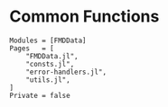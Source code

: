 # Common Functions

```@autodocs
Modules = [FMDData]
Pages   = [
    "FMDData.jl",
    "consts.jl",
    "error-handlers.jl",
    "utils.jl",
]
Private = false
```
